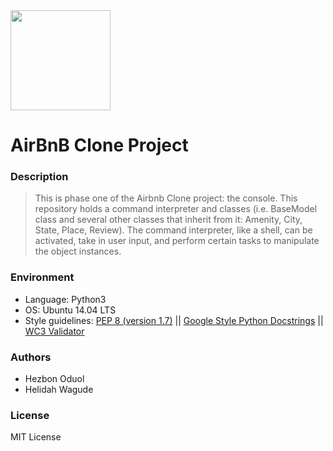 <img src="https://github.com/jarehec/AirBnB_clone_v3/blob/master/dev/HBTN-hbnb-Final.png" width="160" height=auto />

# AirBnB Clone Project

### Description
> This is phase one of the Airbnb Clone project: the console.
> This repository holds a command interpreter and classes (i.e. BaseModel class
> and several other classes that inherit from it: Amenity, City, State, Place,
> Review). The command interpreter, like a shell,
> can be activated, take in user input, and perform certain tasks
> to manipulate the object instances.


### Environment
* Language: Python3
* OS: Ubuntu 14.04 LTS
* Style guidelines: [PEP 8 (version 1.7)](https://www.python.org/dev/peps/pep-0008/) \|| [Google Style Python Docstrings](http://sphinxcontrib-napoleon.readthedocs.io/en/l\atest/example_google.html) || [WC3 Validator](https://github.com/holbertonschool/W3C-Validator)


### Authors
* Hezbon Oduol
* Helidah Wagude


### License

MIT License

